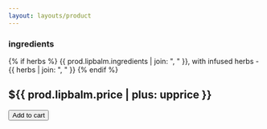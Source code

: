 ```yaml
---
layout: layouts/product
---
```

### ingredients
{% if herbs %}
  {{ prod.lipbalm.ingredients | join: ", " }}, with infused herbs - {{ herbs | join: ", " }}
{% endif %}

## ${{ prod.lipbalm.price | plus: upprice }}
<button class="btn snipcart-add-item"
  data-item-id="{{ sku }}"
  data-item-price="{{ prod.lipbalm.price | plus: upprice }}"
  data-item-weight="{{ prod.lipbalm.weight }}"
  data-item-length="{{ prod.lipbalm.length }}"
  data-item-height="{{ prod.lipbalm.height }}"
  data-item-width="{{ prod.lipbalm.width }}"
  data-item-url="{{ settings.site_url }}{{ prod.lipbalm.url}}{{ url }}"
  data-item-description="{{ short }}"
  data-item-image="/assets/img/prod/{{ img.thumb }}"
  data-item-name="{{ title }}"
  data-item-custom1-name="Flavors"
  data-item-custom1-options="{{ prod.lipbalm.vars }}">
  <i class="fa-duotone fa-cart-plus"></i> Add to cart
</button>
